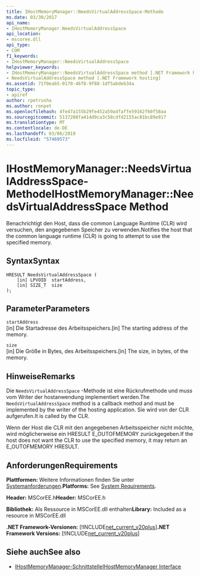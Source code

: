 ```yaml
---
title: IHostMemoryManager::NeedsVirtualAddressSpace-Methode
ms.date: 03/30/2017
api_name:
- IHostMemoryManager.NeedsVirtualAddressSpace
api_location:
- mscoree.dll
api_type:
- COM
f1_keywords:
- IHostMemoryManager::NeedsVirtualAddressSpace
helpviewer_keywords:
- IHostMemoryManager::NeedsVirtualAddressSpace method [.NET Framework hosting]
- NeedsVirtualAddressSpace method [.NET Framework hosting]
ms.assetid: 71f0eab5-0170-46f8-9f88-1df5abdeb34a
topic_type:
- apiref
author: rpetrusha
ms.author: ronpet
ms.openlocfilehash: 4fe47a155b29fe452a59adfaffe59162f60f58aa
ms.sourcegitcommit: 5137208fa414d9ca3c58cdfd2155ac81bc89e917
ms.translationtype: MT
ms.contentlocale: de-DE
ms.lasthandoff: 03/06/2019
ms.locfileid: "57469573"
---
```

# <a name="ihostmemorymanagerneedsvirtualaddressspace-method"></a><span data-ttu-id="82316-102">IHostMemoryManager::NeedsVirtualAddressSpace-Methode</span><span class="sxs-lookup"><span data-stu-id="82316-102">IHostMemoryManager::NeedsVirtualAddressSpace Method</span></span>
<span data-ttu-id="82316-103">Benachrichtigt den Host, dass die common Language Runtime (CLR) wird versuchen, den angegebenen Speicher zu verwenden.</span><span class="sxs-lookup"><span data-stu-id="82316-103">Notifies the host that the common language runtime (CLR) is going to attempt to use the specified memory.</span></span>  
  
## <a name="syntax"></a><span data-ttu-id="82316-104">Syntax</span><span class="sxs-lookup"><span data-stu-id="82316-104">Syntax</span></span>  
  
```  
HRESULT NeedsVirtualAddressSpace (  
    [in] LPVOID  startAddress,  
    [in] SIZE_T  size  
);  
```  
  
## <a name="parameters"></a><span data-ttu-id="82316-105">Parameter</span><span class="sxs-lookup"><span data-stu-id="82316-105">Parameters</span></span>  
 `startAddress`  
 <span data-ttu-id="82316-106">[in] Die Startadresse des Arbeitsspeichers.</span><span class="sxs-lookup"><span data-stu-id="82316-106">[in] The starting address of the memory.</span></span>  
  
 `size`  
 <span data-ttu-id="82316-107">[in] Die Größe in Bytes, des Arbeitsspeichers.</span><span class="sxs-lookup"><span data-stu-id="82316-107">[in] The size, in bytes, of the memory.</span></span>  
  
## <a name="remarks"></a><span data-ttu-id="82316-108">Hinweise</span><span class="sxs-lookup"><span data-stu-id="82316-108">Remarks</span></span>  
 <span data-ttu-id="82316-109">Die `NeedsVirtualAddressSpace` -Methode ist eine Rückrufmethode und muss vom Writer der hostanwendung implementiert werden.</span><span class="sxs-lookup"><span data-stu-id="82316-109">The `NeedsVirtualAddressSpace` method is a callback method and must be implemented by the writer of the hosting application.</span></span> <span data-ttu-id="82316-110">Sie wird von der CLR aufgerufen.</span><span class="sxs-lookup"><span data-stu-id="82316-110">It is called by the CLR.</span></span>  
  
 <span data-ttu-id="82316-111">Wenn der Host die CLR mit den angegebenen Arbeitsspeicher nicht möchte, wird möglicherweise ein HRESULT E_OUTOFMEMORY zurückgegeben.</span><span class="sxs-lookup"><span data-stu-id="82316-111">If the host does not want the CLR to use the specified memory, it may return an E_OUTOFMEMORY HRESULT.</span></span>  
  
## <a name="requirements"></a><span data-ttu-id="82316-112">Anforderungen</span><span class="sxs-lookup"><span data-stu-id="82316-112">Requirements</span></span>  
 <span data-ttu-id="82316-113">**Plattformen:** Weitere Informationen finden Sie unter [Systemanforderungen](../../../../docs/framework/get-started/system-requirements.md).</span><span class="sxs-lookup"><span data-stu-id="82316-113">**Platforms:** See [System Requirements](../../../../docs/framework/get-started/system-requirements.md).</span></span>  
  
 <span data-ttu-id="82316-114">**Header:** MSCorEE.h</span><span class="sxs-lookup"><span data-stu-id="82316-114">**Header:** MSCorEE.h</span></span>  
  
 <span data-ttu-id="82316-115">**Bibliothek:** Als Ressource in MSCorEE.dll enthalten</span><span class="sxs-lookup"><span data-stu-id="82316-115">**Library:** Included as a resource in MSCorEE.dll</span></span>  
  
 <span data-ttu-id="82316-116">**.NET Framework-Versionen:** [!INCLUDE[net_current_v20plus](../../../../includes/net-current-v20plus-md.md)]</span><span class="sxs-lookup"><span data-stu-id="82316-116">**.NET Framework Versions:** [!INCLUDE[net_current_v20plus](../../../../includes/net-current-v20plus-md.md)]</span></span>  
  
## <a name="see-also"></a><span data-ttu-id="82316-117">Siehe auch</span><span class="sxs-lookup"><span data-stu-id="82316-117">See also</span></span>
- [<span data-ttu-id="82316-118">IHostMemoryManager-Schnittstelle</span><span class="sxs-lookup"><span data-stu-id="82316-118">IHostMemoryManager Interface</span></span>](../../../../docs/framework/unmanaged-api/hosting/ihostmemorymanager-interface.md)
